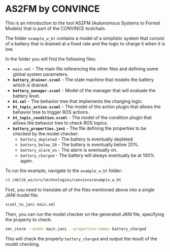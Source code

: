 # AS2FM by CONVINCE

This is an introduction to the tool AS2FM (Autonomous Systems to Formal Models) that is part of the CONVINCE toolchain.

The folder `example_w_bt` contains a model of a simplistic system that consist of a battery that is drained at a fixed rate and the logic to charge it when it is low.

In the folder you will find the following files:

- `main.xml` - The main file referencing the other files and defining some global system parameters.
- __`battery_drainer.scxml`__ - The state machine that models the battery which is drained.
- __`battery_manager.scxml`__ - Model of the manager that will evaluate the battery level.
- __`bt.xml`__ - The behavior tree that implements the charging logic.
- __`bt_topic_action.scxml`__ - The model of the action plugin that allows the behavior tree to trigger ROS actions.
- __`bt_topic_condition.scxml`__ - The model of the condition plugin that allows the behavior tree to check ROS topics.
- __`battery_properties.jani`__ - The file defining the properties to be checked by the model checker:
  - `battery_depleted` - The battery is eventually depleted.
  - `battery_below_20` - The battery is eventually below 20%.
  - `battery_alarm_on` - The alarm is eventually on.
  - `battery_charged` - The battery will always eventually be at 100% again.

To run the example, navigate to the `example_w_bt` folder:

```bash
cd /delib_ws/src/technologies/convince/example_w_bt
```

First, you need to translate all of the files mentioned above into a single JANI model file:

```bash
scxml_to_jani main.xml
```

Then, you can run the model checker on the generated JANI file, specifying the property to check:

```bash
smc_storm --model main.jani --properties-names battery_charged
```

This will check the property `battery_charged` and output the result of the model checking.